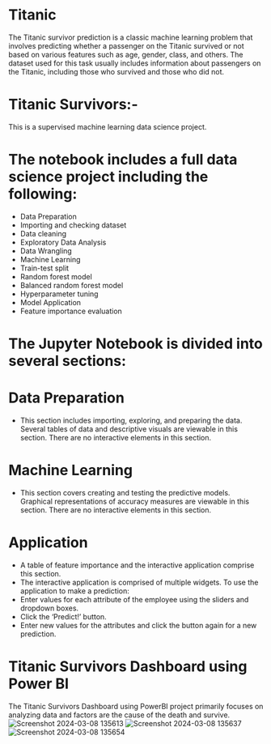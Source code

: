 # Titanic
The Titanic survivor prediction is a classic machine learning problem that involves predicting whether a passenger on the Titanic survived or not based on various features such as age, gender, class, and others. The dataset used for this task usually includes information about passengers on the Titanic, including those who survived and those who did not.

# Titanic Survivors:-
This is a supervised machine learning data science project.

# The notebook includes a full data science project including the following:

* Data Preparation
* Importing and checking dataset
* Data cleaning
* Exploratory Data Analysis
* Data Wrangling
* Machine Learning
* Train-test split
* Random forest model
* Balanced random forest model
* Hyperparameter tuning
* Model Application
* Feature importance evaluation

# The Jupyter Notebook is divided into several sections:

# Data Preparation
  * This section includes importing, exploring, and preparing the data. Several tables of data and descriptive visuals are viewable in this section. There are no interactive elements in this section.
# Machine Learning
  * This section covers creating and testing the predictive models. Graphical representations of accuracy measures are viewable in this section. There are no interactive elements in this section.
# Application
  * A table of feature importance and the interactive application comprise this section.
  * The interactive application is comprised of multiple widgets. To use the application to make a prediction:
  * Enter values for each attribute of the employee using the sliders and dropdown boxes.
  * Click the ‘Predict!’ button.
  * Enter new values for the attributes and click the button again for a new prediction.
# Titanic Survivors Dashboard using Power BI
The Titanic Survivors Dashboard using PowerBI project primarily focuses on analyzing data and factors are the cause of the death and survive.
![Screenshot 2024-03-08 135613](https://github.com/AdaptiveAdarsh/Titanic/assets/145101949/eb209c50-3533-41ee-aa6e-172f0f9a564d)
![Screenshot 2024-03-08 135637](https://github.com/AdaptiveAdarsh/Titanic/assets/145101949/589cfc4a-a4d3-4096-a192-701215d8f8b6)
![Screenshot 2024-03-08 135654](https://github.com/AdaptiveAdarsh/Titanic/assets/145101949/beb78912-683f-4951-9157-c98c7becfe5b)


